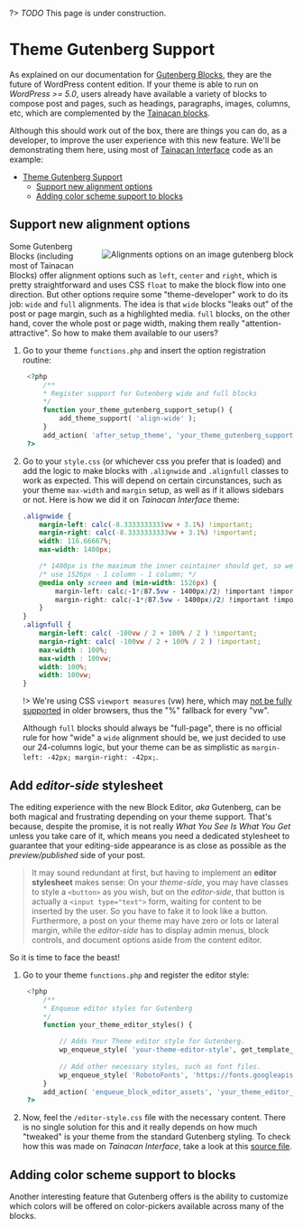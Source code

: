 ?> _TODO_ This page is under construction.

# Theme Gutenberg Support

As explained on our documentation for [Gutenberg Blocks](/gutenberg-blocks.md), they are the future of WordPress content edition. If your theme is able to run on *WordPress >= 5.0*, users already have available a variety of blocks to compose post and pages, such as headings, paragraphs, images, columns, etc, which are complemented by the [Tainacan blocks](/gutenberg-blocks#os-blocos-tainacan).

Although this should work out of the box, there are things you can do, as a developer, to improve the user experience with this new feature. We'll be demonstrating them here, using most of [Tainacan Interface](https://wordpress.org/themes/tainacan-interface/) code as an example:

- [Theme Gutenberg Support](#theme-gutenberg-support)
  - [Support new alignment options](#support-new-alignment-options)
  - [Adding color scheme support to blocks](#adding-color-scheme-support-to-blocks)

## Support new alignment options

<div style="float: right; margin-left: 32px;">

![Alignments options on an image gutenberg block](/_assets/images/theme-gutenberg-support-1.jpeg ':size=250')

</div>

Some Gutenberg Blocks (including most of Tainacan Blocks) offer alignment options such as `left`, `center` and `right`, which is pretty straightforward and uses CSS `float` to make the block flow into one direction. But other options require some "theme-developer" work to do its job: `wide` and `full` alignments. The idea is that `wide` blocks "leaks out" of the post or page margin, such as a highlighted media. `full` blocks, on the other hand, cover the whole post or page width, making them really "attention-attractive". So how to make them available to our users?

1. Go to your theme `functions.php` and insert the option registration routine:
   ```php
    <?php
        /**
        * Register support for Gutenberg wide and full blocks
        */
        function your_theme_gutenberg_support_setup() {
            add_theme_support( 'align-wide' );
        }
        add_action( 'after_setup_theme', 'your_theme_gutenberg_support_setup' );
    ?>
   ``` 
2. Go to your `style.css` (or whichever css you prefer that is loaded) and add the logic to make blocks with `.alignwide` and `.alignfull` classes to work as expected. This will depend on certain circunstances, such as your theme `max-width` and `margin` setup, as well as if it allows sidebars or not. Here is how we did it on *Tainacan Interface* theme:
    ```css
    .alignwide {
        margin-left: calc(-8.3333333333vw + 3.1%) !important;
        margin-right: calc(-8.3333333333vw + 3.1%) !important;
        width: 116.66667%;
        max-width: 1400px;

        /* 1400px is the maximum the inner cointainer should get, so we */
        /* use 1526px - 1 column - 1 column; */
        @media only screen and (min-width: 1526px) {
            margin-left: calc(-1*(87.5vw - 1400px)/2) !important !important;
            margin-right: calc(-1*(87.5vw - 1400px)/2) !important !important;
        }
    }
    .alignfull {
        margin-left: calc( -100vw / 2 + 100% / 2 ) !important;
        margin-right: calc( -100vw / 2 + 100% / 2 ) !important;
        max-width : 100%;
        max-width : 100vw;
        width: 100%;
        width: 100vw;
    }
   ```
   !> We're using CSS `viewport measures` (vw) here, which may [not be fully supported](https://caniuse.com/#feat=viewport-units ':ignore') in older browsers, thus the "%" fallback for every "vw". 
   
   Although `full` blocks should always be "full-page", there is no official rule for how "wide" a `wide` alignment should be, we just decided to use our 24-columns logic, but your theme can be as simplistic as `margin-left: -42px; margin-right: -42px;`.

## Add *editor-side* stylesheet

The editing experience with the new Block Editor, *aka* Gutenberg, can be both magical and frustrating depending on your theme support. That's because, despite the promise, it is not really *What You See Is What You Get* unless you take care of it, which means you need a dedicated stylesheet to guarantee that your editing-side appearance is as close as possible as the *preview/published* side of your post.

> It may sound redundant at first, but having to implement an **editor stylesheet** makes sense: On your *theme-side*, you may have classes to style a `<button>` as you wish, but on the *editor-side*, that button is actually a `<input type="text">` form, waiting for content to be inserted by the user. So you have to fake it to look like a button. Furthermore, a post on your theme may have zero or lots or lateral margin, while the *editor-side* has to display admin menus, block controls, and document options aside from the content editor. 

So it is time to face the beast! 

1. Go to your theme `functions.php` and register the editor style:
   ```php
    <?php
        /**
        * Enqueue editor styles for Gutenberg
        */
        function your_theme_editor_styles() {

         	// Adds Your Theme editor style for Gutenberg.
            wp_enqueue_style( 'your-theme-editor-style', get_template_directory_uri() . '/editor-style.css' );
         	
         	// Add other necessary styles, such as font files.
         	wp_enqueue_style( 'RobotoFonts', 'https://fonts.googleapis.com/css?family=Roboto:400,400i,500,500i,700,700i' );
        }
        add_action( 'enqueue_block_editor_assets', 'your_theme_editor_styles' );
    ?>
   ```
2. Now, feel the `/editor-style.css` file with the necessary content. There is no single solution for this and it really depends on how much "tweaked" is your theme from the standard Gutenberg styling. To check how this was made on *Tainacan Interface*, take a look at this [source file](https://github.com/tainacan/tainacan-theme/blob/develop/src/assets/scss/editor-style.scss ':ignore').

## Adding color scheme support to blocks

Another interesting feature that Gutenberg offers is the ability to customize which colors will be offered on color-pickers available across many of the blocks.